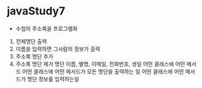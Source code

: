 # javaStudy7

- 수첩의 주소록을 프로그램화
1) 전체명단 출력
2) 이름을 입력하면 그사람의 정보가 출력
3) 주소록 명단 추가
4) 주소록 명단 제거
명단
 이름, 별명, 이메일, 전화번호, 생일
 어떤 클래스에 어떤 메서드
 어떤 클래스에 어떤 메서드가 모든 명단을 출력하는 일
 어떤 클래스에 어떤 메서드가 명단 정보를 입력하는일
